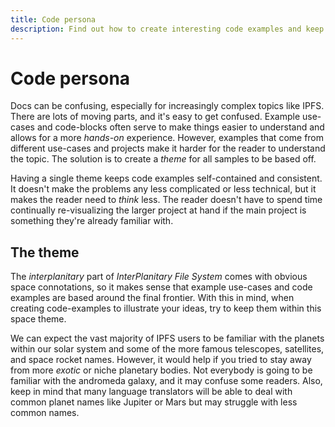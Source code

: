 ```yaml
---
title: Code persona
description: Find out how to create interesting code examples and keep the IPFS documentation consistent.
---
```


# Code persona

Docs can be confusing, especially for increasingly complex topics like IPFS. There are lots of moving parts, and it's easy to get confused. Example use-cases and code-blocks often serve to make things easier to understand and allows for a more _hands-on_ experience. However, examples that come from different use-cases and projects make it harder for the reader to understand the topic. The solution is to create a _theme_ for all samples to be based off.

Having a single theme keeps code examples self-contained and consistent. It doesn't make the problems any less complicated or less technical, but it makes the reader need to _think_ less. The reader doesn't have to spend time continually re-visualizing the larger project at hand if the main project is something they're already familiar with.

## The theme

The _interplanitary_ part of _InterPlanitary File System_ comes with obvious space connotations, so it makes sense that example use-cases and code examples are based around the final frontier. With this in mind, when creating code-examples to illustrate your ideas, try to keep them within this space theme.

We can expect the vast majority of IPFS users to be familiar with the planets within our solar system and some of the more famous telescopes, satellites, and space rocket names. However, it would help if you tried to stay away from more _exotic_ or niche planetary bodies. Not everybody is going to be familiar with the andromeda galaxy, and it may confuse some readers. Also, keep in mind that many language translators will be able to deal with common planet names like Jupiter or Mars but may struggle with less common names.
